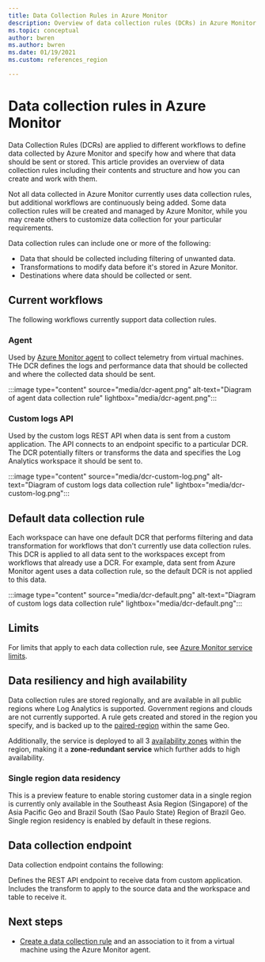 ```yaml
---
title: Data Collection Rules in Azure Monitor
description: Overview of data collection rules (DCRs) in Azure Monitor including their contents and structure and how you can create and work with them.
ms.topic: conceptual
author: bwren
ms.author: bwren
ms.date: 01/19/2021
ms.custom: references_region

---
```


# Data collection rules in Azure Monitor
Data Collection Rules (DCRs) are applied to different workflows to define data collected by Azure Monitor and specify how and where that data should be sent or stored. This article provides an overview of data collection rules including their contents and structure and how you can create and work with them.

Not all data collected in Azure Monitor currently uses data collection rules, but additional workflows are continuously being added. Some data collection rules will be created and managed by Azure Monitor, while you may create others to customize data collection for your particular requirements.


Data collection rules can include one or more of the following:

- Data that should be collected including filtering of unwanted data.
- Transformations to modify data before it's stored in Azure Monitor. 
- Destinations where data should be collected or sent. 



## Current workflows
The following workflows currently support data collection rules.

### Agent
Used by [Azure Monitor agent](../agents/azure-monitor-agent-overview.md) to collect telemetry from virtual machines. THe DCR defines the logs and performance data that should be collected and where the collected data should be sent.

:::image type="content" source="media/dcr-agent.png" alt-text="Diagram of agent data collection rule" lightbox="media/dcr-agent.png":::


### Custom logs API
 Used by the custom logs REST API when data is sent from a custom application. The API connects to an endpoint specific to a particular DCR. The DCR potentially filters or transforms the data and specifies the Log Analytics workspace it should be sent to.

:::image type="content" source="media/dcr-custom-log.png" alt-text="Diagram of custom logs data collection rule" lightbox="media/dcr-custom-log.png":::


## Default data collection rule
Each workspace can have one default DCR that performs filtering and data transformation for workflows that don't currently use data collection rules. This DCR is applied to all data sent to the workspaces except from workflows that already use a DCR. For example, data sent from Azure Monitor agent uses a data collection rule, so the default DCR is not applied to this data.

:::image type="content" source="media/dcr-default.png" alt-text="Diagram of custom logs data collection rule" lightbox="media/dcr-default.png":::


## Limits
For limits that apply to each data collection rule, see [Azure Monitor service limits](../service-limits.md#data-collection-rules).

## Data resiliency and high availability
Data collection rules are stored regionally, and are available in all public regions where Log Analytics is supported. Government regions and clouds are not currently supported. A rule gets created and stored in the region you specify, and is backed up to the [paired-region](../../availability-zones/cross-region-replication-azure.md#azure-cross-region-replication-pairings-for-all-geographies) within the same Geo.  

Additionally, the service is deployed to all 3 [availability zones](../../availability-zones/az-overview.md#availability-zones) within the region, making it a **zone-redundant service** which further adds to high availability.


### Single region data residency
This is a preview feature to enable storing customer data in a single region is currently only available in the Southeast Asia Region (Singapore) of the Asia Pacific Geo and Brazil South (Sao Paulo State) Region of Brazil Geo. Single region residency is enabled by default in these regions.

## Data collection endpoint
Data collection endpoint contains the following:

Defines the REST API endpoint to receive data from custom application. Includes the transform to apply to the source data and the workspace and table to receive it.

## Next steps

- [Create a data collection rule](data-collection-rule-azure-monitor-agent.md) and an association to it from a virtual machine using the Azure Monitor agent.
